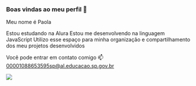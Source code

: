 ### Boas vindas ao meu perfil 💚
Meu nome é Paola 

Estou estudando na Alura
Estou me desenvolvendo na linguagem JavaScript
Utilizo esse espaço para minha organização e compartilhamento dos meu projetos desenvolvidos

Você pode entrar em contato comigo 📫
00001088653595sp@al.educacao.sp.gov.br

![](![taylor-swift-miss-americana](https://github.com/Paolinha2B/Paolinha2B/assets/170754363/ab8b9b09-c2e0-4624-90cc-a4b5b1f4e59d)
)

